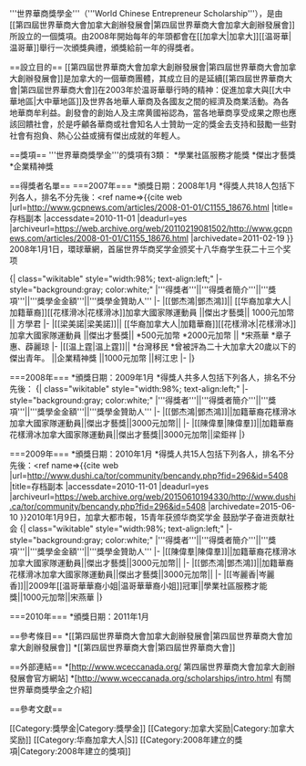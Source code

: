 '''世界華商獎學金'''（'''World Chinese Entrepreneur Scholarship'''），是由[[第四屆世界華商大會加拿大創辦發展會|第四屆世界華商大會加拿大創辦發展會]]所設立的一個獎項。由2008年開始每年的年頭都會在[[加拿大|加拿大]][[温哥華|温哥華]]舉行一次頒獎典禮，頒獎給前一年的得獎者。

==設立目的==
[[第四屆世界華商大會加拿大創辦發展會|第四屆世界華商大會加拿大創辦發展會]]是加拿大的一個華商團體，其成立目的是延續[[第四屆世界華商大會|第四屆世界華商大會]]在2003年於温哥華舉行時的精神：促進加拿大與[[大中華地區|大中華地區]]及世界各地華人華商及各國友之間的經濟及商業活動。為各地華商牟利益。創發會的創始人及主席黄國裕認為，當各地華商享受成果之際也應該回饋社會，於是呼龥各華商或社會知名人士贊助一定的獎金去支持和鼓勵一些對社會有抱負、熱心公益或擁有傑出成就的年輕人。

==獎項==
'''世界華商獎學金'''的獎項有3類：
*學業社區服務才能獎
*傑出才藝獎
*企業精神獎

==得獎者名單==
===2007年===
*頒獎日期：2008年1月
*得獎人共18人包括下列各人，排名不分先後：<ref name=>{{cite web |url=http://www.gcpnews.com/articles/2008-01-01/C1155_18676.html |title=存档副本 |accessdate=2010-11-01 |deadurl=yes |archiveurl=https://web.archive.org/web/20110219081502/http://www.gcpnews.com/articles/2008-01-01/C1155_18676.html |archivedate=2011-02-19 }} 2008年1月1日，環球華網，首届世界华商奖学金颁奖十八华裔学生获二十三个奖项</ref>

{| class="wikitable" style="width:98%; text-align:left;" 
|- style="background:gray; color:white;"
|'''得獎者'''||'''得獎者簡介'''||'''獎項'''||'''獎學金金額'''||'''獎學金贊助人'''
|-
|[[鄧杰鴻|鄧杰鴻]]||
[[华裔加拿大人|加籍華裔]][[花樣滑冰|花樣滑冰]]加拿大國家隊運動員
||傑出才藝獎||
1000元加幣
||
方學君
|-
|[[梁美諾|梁美諾]]||
[[华裔加拿大人|加籍華裔]][[花樣滑冰|花樣滑冰]]加拿大國家隊運動員
||傑出才藝獎||
*500元加幣
*2000元加幣
||
*宋燕華
*章子惠、薜麗琼
|-
|[[温上霆|温上霆]]||
*台灣移民
*曾被評為二十大加拿大20歲以下的傑出青年。
||企業精神獎
||1000元加幣
||柯江忠
|-
|}

===2008年===
*頒獎日期：2009年1月
*得獎人共多人包括下列各人，排名不分先後：
{| class="wikitable" style="width:98%; text-align:left;" 
|- style="background:gray; color:white;"
|'''得獎者'''||'''得獎者簡介'''||'''獎項'''||'''獎學金金額'''||'''獎學金贊助人'''
|-
|[[鄧杰鴻|鄧杰鴻]]||加籍華裔花樣滑冰加拿大國家隊運動員||傑出才藝獎||3000元加幣||
|-
|[[陳偉羣|陳偉羣]]||加籍華裔花樣滑冰加拿大國家隊運動員||傑出才藝獎||3000元加幣||梁鉅祥
|}

===2009年===
*頒獎日期：2010年1月
*得獎人共15人包括下列各人，排名不分先後：<ref name=>{{cite web |url=http://www.dushi.ca/tor/community/bencandy.php?fid=296&id=5408 |title=存档副本 |accessdate=2010-11-01 |deadurl=yes |archiveurl=https://web.archive.org/web/20150610194330/http://www.dushi.ca/tor/community/bencandy.php?fid=296&id=5408 |archivedate=2015-06-10 }}2010年1月9日，加拿大都市報，15青年获颁华商奖学金 鼓励学子奋进贡献社会</ref>
{| class="wikitable" style="width:98%; text-align:left;" 
|- style="background:gray; color:white;"
|'''得獎者'''||'''得獎者簡介'''||'''獎項'''||'''獎學金金額'''||'''獎學金贊助人'''
|-
|[[陳偉羣|陳偉羣]]||加籍華裔花樣滑冰加拿大國家隊運動員||傑出才藝獎||3000元加幣||
|-
|[[鄧杰鴻|鄧杰鴻]]||加籍華裔花樣滑冰加拿大國家隊運動員||傑出才藝獎||3000元加幣||
|-
|[[岑麗香|岑麗香]]||2009年[[温哥華華裔小姐|温哥華華裔小姐]]冠軍||學業社區服務才能獎||1000元加幣||宋燕華
|}

===2010年===
*頒獎日期：2011年1月

==參考條目==
*[[第四屆世界華商大會加拿大創辦發展會|第四屆世界華商大會加拿大創辦發展會]]
*[[第四屆世界華商大會|第四屆世界華商大會]]

==外部連結==
*[http://www.wceccanada.org/ 第四届世界華商大會加拿大創辦發展會官方網站]
*[http://www.wceccanada.org/scholarships/intro.html 有關世界華商獎學金之介紹]

==參考文獻==
<references/>

[[Category:獎學金|Category:獎學金]]
[[Category:加拿大奖励|Category:加拿大奖励]]
[[Category:华裔加拿大人|S]]
[[Category:2008年建立的獎項|Category:2008年建立的獎項]]